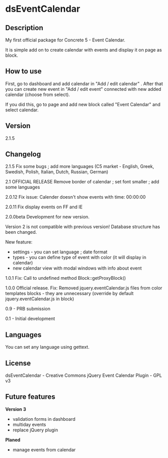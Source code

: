 dsEventCalendar
================

Description
----
My first official package for Concrete 5 - Event Calendar.

It is simple add on to create calendar with events and display it on page as block.


How to use
----
First, go to dashboard and add calendar in "Add / edit calendar" . After that you can create new event in "Add / edit event" connected with new added calendar (choose from select).

If you did this, go to page and add new block called "Event Calendar" and select calendar.


Version
----
2.1.5

Changelog
----
2.1.5
Fix some bugs ; add more languages (C5 market - English, Greek, Swedish, Polish, Italian, Dutch, Russian, German)

2.1
OFFICIAL RELEASE
Remove border of calendar ; set font smaller ; add some languages

2.0.12
Fix issue: Calender doesn't show events with time: 00:00:00

2.0.11
Fix display events on FF and IE

2.0.0beta
Development for new version.

Version 2 is not compatible with previous version! Database structure has been changed.

New feature:
* settings - you can set language ; date format
* types - you can define type of event with color (it will display in calendar)
* new calendar view with modal windows with info about event

1.0.1
Fix: Call to undefined method Block::getProxyBlock()

1.0.0
Official release. Fix: Removed jquery.eventCalendar.js files from color templates blocks - they are unnecessary (override by default jquery.eventCalendar.js in block)

0.9 - PRB submission

0.1 - Initial development 

Languages
----
You can set any language using gettext.


License
----
dsEventCalendar - Creative Commons
jQuery Event Calendar Plugin - GPL v3

Future features
----
__Version 3__
* validation forms in dashboard
* multiday events
* replace jQuery plugin

__Planed__
* manage events from calendar
